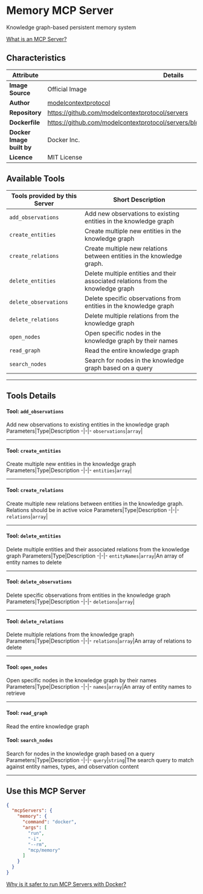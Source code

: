 # Memory MCP Server

Knowledge graph-based persistent memory system

[What is an MCP Server?](https://www.anthropic.com/news/model-context-protocol)

## Characteristics
Attribute|Details|
|-|-|
**Image Source**|Official Image
|**Author**|[modelcontextprotocol](https://github.com/modelcontextprotocol)
**Repository**|https://github.com/modelcontextprotocol/servers
**Dockerfile**|https://github.com/modelcontextprotocol/servers/blob/2025.4.6/src/memory/Dockerfile
**Docker Image built by**|Docker Inc.
**Licence**|MIT License

## Available Tools
Tools provided by this Server|Short Description
-|-
`add_observations`|Add new observations to existing entities in the knowledge graph|
`create_entities`|Create multiple new entities in the knowledge graph|
`create_relations`|Create multiple new relations between entities in the knowledge graph.|
`delete_entities`|Delete multiple entities and their associated relations from the knowledge graph|
`delete_observations`|Delete specific observations from entities in the knowledge graph|
`delete_relations`|Delete multiple relations from the knowledge graph|
`open_nodes`|Open specific nodes in the knowledge graph by their names|
`read_graph`|Read the entire knowledge graph|
`search_nodes`|Search for nodes in the knowledge graph based on a query|

---
## Tools Details

#### Tool: **`add_observations`**
Add new observations to existing entities in the knowledge graph
Parameters|Type|Description
-|-|-
`observations`|`array`|

---
#### Tool: **`create_entities`**
Create multiple new entities in the knowledge graph
Parameters|Type|Description
-|-|-
`entities`|`array`|

---
#### Tool: **`create_relations`**
Create multiple new relations between entities in the knowledge graph. Relations should be in active voice
Parameters|Type|Description
-|-|-
`relations`|`array`|

---
#### Tool: **`delete_entities`**
Delete multiple entities and their associated relations from the knowledge graph
Parameters|Type|Description
-|-|-
`entityNames`|`array`|An array of entity names to delete

---
#### Tool: **`delete_observations`**
Delete specific observations from entities in the knowledge graph
Parameters|Type|Description
-|-|-
`deletions`|`array`|

---
#### Tool: **`delete_relations`**
Delete multiple relations from the knowledge graph
Parameters|Type|Description
-|-|-
`relations`|`array`|An array of relations to delete

---
#### Tool: **`open_nodes`**
Open specific nodes in the knowledge graph by their names
Parameters|Type|Description
-|-|-
`names`|`array`|An array of entity names to retrieve

---
#### Tool: **`read_graph`**
Read the entire knowledge graph
#### Tool: **`search_nodes`**
Search for nodes in the knowledge graph based on a query
Parameters|Type|Description
-|-|-
`query`|`string`|The search query to match against entity names, types, and observation content

---
## Use this MCP Server

```json
{
  "mcpServers": {
    "memory": {
      "command": "docker",
      "args": [
        "run",
        "-i",
        "--rm",
        "mcp/memory"
      ]
    }
  }
}
```

[Why is it safer to run MCP Servers with Docker?](https://www.docker.com/blog/the-model-context-protocol-simplifying-building-ai-apps-with-anthropic-claude-desktop-and-docker/)
